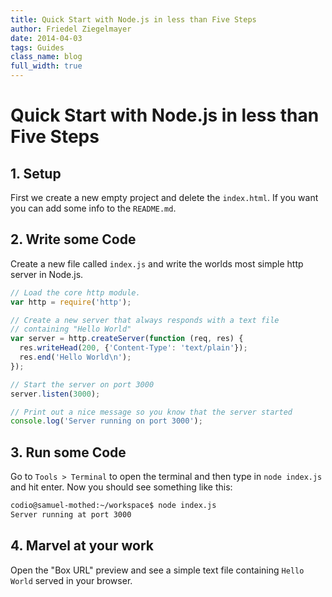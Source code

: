 ```yaml
---
title: Quick Start with Node.js in less than Five Steps
author: Friedel Ziegelmayer
date: 2014-04-03
tags: Guides
class_name: blog
full_width: true
---
```


# Quick Start with Node.js in less than Five Steps

## 1. Setup
First we create a new empty project and delete the `index.html`.
If you want you can add some info to the `README.md`.

## 2. Write some Code
Create a new file called `index.js` and write the worlds most simple
http server in Node.js.

```javascript
// Load the core http module.
var http = require('http');

// Create a new server that always responds with a text file
// containing "Hello World"
var server = http.createServer(function (req, res) {
  res.writeHead(200, {'Content-Type': 'text/plain'});
  res.end('Hello World\n');
});

// Start the server on port 3000
server.listen(3000);

// Print out a nice message so you know that the server started
console.log('Server running on port 3000');
```

## 3. Run some Code
Go to `Tools > Terminal` to open the terminal and then
type in `node index.js` and hit enter.
Now you should see something like this:

```bash
codio@samuel-mothed:~/workspace$ node index.js
Server running at port 3000
```

## 4. Marvel at your work
Open the "Box URL" preview and see a simple text file containing
`Hello World` served in your browser.
